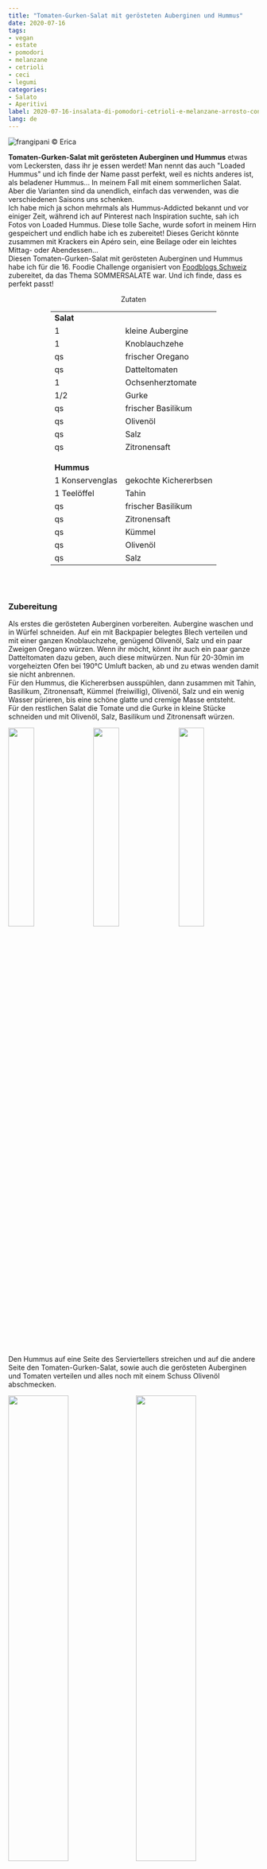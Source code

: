 ```yaml
---
title: "Tomaten-Gurken-Salat mit gerösteten Auberginen und Hummus"
date: 2020-07-16
tags:
- vegan
- estate
- pomodori
- melanzane
- cetrioli
- ceci
- legumi
categories:
- Salato
- Aperitivi
label: 2020-07-16-insalata-di-pomodori-cetrioli-e-melanzane-arrosto-con-hummus
lang: de 
---
```

![](../2020-07-16-insalata-di-pomodori-cetrioli-e-melanzane-arrosto-con-hummus/header.jpeg "frangipani © Erica")

**Tomaten-Gurken-Salat mit gerösteten Auberginen und Hummus** etwas vom Leckersten, dass ihr je essen werdet! Man nennt das auch "Loaded Hummus" und ich finde der Name passt perfekt, weil es nichts anderes ist, als beladener Hummus... In meinem Fall mit einem sommerlichen Salat. Aber die Varianten sind da unendlich, einfach das verwenden, was die verschiedenen Saisons uns schenken.
<br />
Ich habe mich ja schon mehrmals als Hummus-Addicted bekannt und vor einiger Zeit, während ich auf Pinterest nach Inspiration suchte, sah ich Fotos von Loaded Hummus. Diese tolle Sache, wurde sofort in meinem Hirn gespeichert und endlich habe ich es zubereitet! Dieses Gericht könnte zusammen mit Krackers ein Apéro sein, eine Beilage oder ein leichtes Mittag- oder Abendessen...
<br />
Diesen Tomaten-Gurken-Salat mit gerösteten Auberginen und Hummus habe ich für die 16. Foodie Challenge organisiert von <a href="https://www.foodblogs-schweiz.ch" target="_blank">Foodblogs Schweiz</a> zubereitet, da das Thema SOMMERSALATE war. Und ich finde, dass es perfekt passt!

<div id="wrapper" style="text-align: center">
  <div id="yourdiv" style="display: inline-block;">
    <div class="ingredients" itemscope itemtype="http://schema.org/Recipe">
      <span itemprop="name" style="display:none;">Tomaten-Gurken-Salat mit gerösteten Auberginen und Hummus</span>
      <span itemprop="recipeCategory" style="display:none;">Herzhaftes</span>
      <img itemprop="image" style="display:none;" class="ignore-gallery-item" src="../2020-07-16-insalata-di-pomodori-cetrioli-e-melanzane-arrosto-con-hummus/header.jpeg"/>
      <span itemprop="author" style="display:none;">Erica Raiano</span>
      <span itemprop="description" style="display:none;">Tomaten-Gurken-Salat mit gerösteten Auberginen und Hummus etwas vom Leckersten, dass ihr je essen werdet! Man nennt das auch "Loaded Hummus" und ich finde der Name passt perfekt.</span>
      <div class="ingredients-title">Zutaten</div>
      <table>
        <tbody>
          <tr>          
            <td colspan="2"><b>Salat</b></td>
          </tr>      
          <tr itemprop="recipeIngredient">       
            <td>1</td>
            <td>kleine Aubergine</td>
          </tr>
          <tr itemprop="recipeIngredient">
            <td>1</td>
            <td>Knoblauchzehe</td>
          </tr>
          <tr itemprop="recipeIngredient">
            <td>qs</td>
            <td>frischer Oregano</td>
          </tr>
          <tr itemprop="recipeIngredient">
            <td>qs</td>
            <td>Datteltomaten</td>
          </tr>
          <tr itemprop="recipeIngredient">
            <td>1</td>
            <td>Ochsenherztomate</td>
          </tr>
          <tr itemprop="recipeIngredient">
            <td>1/2</td>
            <td>Gurke</td>
          </tr>
          <tr itemprop="recipeIngredient">
            <td>qs</td>
            <td>frischer Basilikum</td>
          </tr>
          <tr itemprop="recipeIngredient">
            <td>qs</td>
            <td>Olivenöl</td>
          </tr>
          <tr itemprop="recipeIngredient">
            <td>qs</td>
            <td>Salz</td>
          </tr>
          <tr itemprop="recipeIngredient">
            <td>qs</td>
            <td>Zitronensaft</td>
          </tr>
          <tr style="height: 15px;"></tr>
          <tr>          
            <td colspan="2"><b>Hummus</b></td>
          </tr>
          <tr itemprop="recipeIngredient">
            <td>1 Konservenglas</td>
            <td>gekochte Kichererbsen</td>
          </tr>
          <tr itemprop="recipeIngredient">
            <td>1 Teelöffel</td>
            <td>Tahin</td>
          </tr>
          <tr itemprop="recipeIngredient">
            <td>qs</td>
            <td>frischer Basilikum</td>
          </tr>
          <tr itemprop="recipeIngredient">
            <td>qs</td>
            <td>Zitronensaft</td>
          </tr>
          <tr itemprop="recipeIngredient">
            <td>qs</td>
            <td>Kümmel</td>
          </tr>
          <tr itemprop="recipeIngredient">
            <td>qs</td>
            <td>Olivenöl</td>
          </tr>
          <tr itemprop="recipeIngredient">
            <td>qs</td>
            <td>Salz</td>
          </tr>
        </tbody>
      </table>
      <br></br>
    </div>
  </div>
</div>


<h3>
  <font color="grey">
    <i class="fa-solid fa-gears"></i>
  </font> Zubereitung
</h3>

Als erstes die gerösteten Auberginen vorbereiten. Aubergine waschen und in Würfel schneiden. Auf ein mit Backpapier belegtes Blech verteilen und mit einer ganzen Knoblauchzehe, genügend Olivenöl, Salz und ein paar Zweigen Oregano würzen. Wenn ihr möcht, könnt ihr auch ein paar ganze Datteltomaten dazu geben, auch diese mitwürzen. Nun für 20-30min im vorgeheizten Ofen bei 190°C Umluft backen, ab und zu etwas wenden damit sie nicht anbrennen.
<br />
Für den Hummus, die Kichererbsen ausspühlen, dann zusammen mit Tahin, Basilikum, Zitronensaft, Kümmel (freiwillig), Olivenöl, Salz und ein wenig Wasser pürieren, bis eine schöne glatte und cremige Masse entsteht.
<br />
Für den restlichen Salat die Tomate und die Gurke in kleine Stücke schneiden und mit Olivenöl, Salz, Basilikum und Zitronensaft würzen.
<p>
  <div style="width: 100%; margin-bottom: 0">
    <img style="float: left; width: 32%; margin-right: 1%;" src="../2020-07-16-insalata-di-pomodori-cetrioli-e-melanzane-arrosto-con-hummus/melanzane.jpeg" alt="" title="frangipani © Erica" />
    <img style="float: left; width: 32%; margin-right: 1%; margin-left: 1%;" src="../2020-07-16-insalata-di-pomodori-cetrioli-e-melanzane-arrosto-con-hummus/humus.jpeg" alt="" title="frangipani © Erica" />
    <img style="float: left; width: 32%; margin-left: 1%;" src="../2020-07-16-insalata-di-pomodori-cetrioli-e-melanzane-arrosto-con-hummus/insalata.jpeg" alt="" title="frangipani © Erica" />
    <div style="clear: both"></div>
  </div>
</p>
Den Hummus auf eine Seite des Serviertellers streichen und auf die andere Seite den Tomaten-Gurken-Salat, sowie auch die gerösteten Auberginen und Tomaten verteilen und alles noch mit einem Schuss Olivenöl abschmecken.
<p>
  <div style="width: 100%; margin-bottom: 0">
    <img style="float: left; width: 49%; margin-right: 1%" src="../2020-07-16-insalata-di-pomodori-cetrioli-e-melanzane-arrosto-con-hummus/risultato1.jpeg" alt="" title="frangipani © Erica" />
    <img style="float: left; width: 49%; margin-left: 1%" src="../2020-07-16-insalata-di-pomodori-cetrioli-e-melanzane-arrosto-con-hummus/risultato2.jpeg" alt="" title="frangipani © Erica" />
    <div style="clear: both"></div>
  </div>
</p>

<p>
  <div style="width: 100%; margin-bottom: 0">
    <img style="float: left; width: 49%; margin-right: 1%" src="../2020-07-16-insalata-di-pomodori-cetrioli-e-melanzane-arrosto-con-hummus/risultato3.jpeg" alt="" title="frangipani © Erica" />
    <img style="float: left; width: 49%; margin-left: 1%" src="../2020-07-16-insalata-di-pomodori-cetrioli-e-melanzane-arrosto-con-hummus/risultato4.jpeg" alt="" title="frangipani © Erica" />
    <div style="clear: both"></div>
  </div>
</p>

<p>
  <div style="width: 100%; margin-bottom: 0">
    <img style="float: left; width: 49%; margin-right: 1%" src="../2020-07-16-insalata-di-pomodori-cetrioli-e-melanzane-arrosto-con-hummus/risultato5.jpeg" alt="" title="frangipani © Erica" />
    <img style="float: left; width: 49%; margin-left: 1%" src="../2020-07-16-insalata-di-pomodori-cetrioli-e-melanzane-arrosto-con-hummus/risultato6.jpeg" alt="" title="frangipani © Erica" />
    <div style="clear: both"></div>
  </div>
</p>

<h4>Buon appetito
  <font color="red">
    <i class="fa-regular fa-face-smile"></i>
  </font>
</h4>